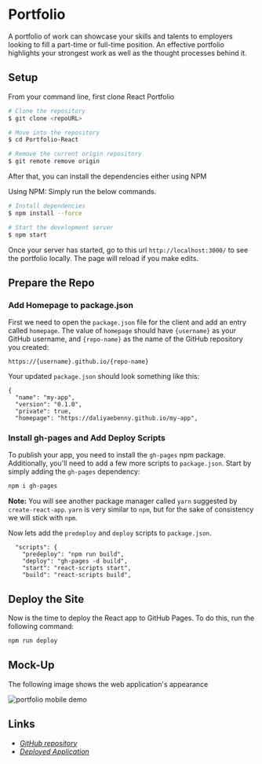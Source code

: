 # Portfolio    
A portfolio of work can showcase your skills and talents to employers looking to fill a part-time or full-time position. An effective portfolio highlights your strongest work as well as the thought processes behind it.

## Setup

From your command line, first clone React Portfolio

```bash
# Clone the repository
$ git clone <repoURL>

# Move into the repository
$ cd Portfolio-React

# Remove the current origin repository
$ git remote remove origin
```

After that, you can install the dependencies either using NPM 

Using NPM: Simply run the below commands.

```bash
# Install dependencies
$ npm install --force

# Start the development server
$ npm start
```

Once your server has started, go to this url `http://localhost:3000/` to see the portfolio locally.
The page will reload if you make edits.
    
## Prepare the Repo

### Add Homepage to package.json

First we need to open the `package.json` file for the client and add an entry called `homepage`. The value of `homepage` should have `{username}` as your GitHub username, and `{repo-name}` as the name of the GitHub repository you created: 

```
https://{username}.github.io/{repo-name}
```

Your updated `package.json` should look something like this:

```text
{
  "name": "my-app",
  "version": "0.1.0",
  "private": true,
  "homepage": "https://daliyaebenny.github.io/my-app",
```

### Install gh-pages and Add Deploy Scripts

To publish your app, you need to install the `gh-pages` npm package. Additionally, you'll need to add a few more scripts to `package.json`. Start by simply adding the `gh-pages` dependency:

```sh
npm i gh-pages
```
**Note:** You will see another package manager called `yarn` suggested by `create-react-app`. `yarn` is very similar to `npm`, but for the sake of consistency we will stick with `npm`.

Now lets add the `predeploy` and `deploy` scripts to `package.json`. 

```text
  "scripts": {
    "predeploy": "npm run build",
    "deploy": "gh-pages -d build",
    "start": "react-scripts start",
    "build": "react-scripts build",
```

## Deploy the Site

Now is the time to deploy the React app to GitHub Pages. To do this, run the following command:

```sh
npm run deploy

```

## Mock-Up

The following image shows the web application's appearance 

![portfolio mobile demo](./assets/img/mobile.png) 
## Links 
* [*GitHub repository*](https://github.com/daliyaebenny/Portfolio-React.git)   
* [*Deployed Application*](https://daliyaebenny.github.io/Portfolio-React/#/)
